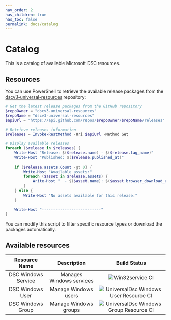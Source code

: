 ```yaml
---
nav_order: 2
has_children: true
has_toc: false
permalink: docs/catalog
---
```


# Catalog

This is a catalog of available Microsoft DSC resources.

## Resources

You can use PowerShell to retrieve the available release packages from
the [dscv3-universal-resources][00] repository:

```powershell
# Get the latest release packages from the GitHub repository
$repoOwner = "dscv3-universal-resources"
$repoName = "dscv3-universal-resources"
$apiUrl = "https://api.github.com/repos/$repoOwner/$repoName/releases"

# Retrieve releases information
$releases = Invoke-RestMethod -Uri $apiUrl -Method Get

# Display available releases
foreach ($release in $releases) {
    Write-Host "Release: $($release.name) - $($release.tag_name)"
    Write-Host "Published: $($release.published_at)"
    
    if ($release.assets.Count -gt 0) {
        Write-Host "Available assets:"
        foreach ($asset in $release.assets) {
            Write-Host "  - $($asset.name): $($asset.browser_download_url)"
        }
    } else {
        Write-Host "No assets available for this release."
    }
    
    Write-Host "--------------------------"
}
```

You can modify this script to filter specific resource types or
download the packages automatically.

## Available resources

<!-- markdownlint-disable MD013 -->

|    Resource Name    |       Description        |                 Build Status                  |
|:-------------------:|:------------------------:|:---------------------------------------------:|
| DSC Windows Service | Manages Windows services |            ![Win32service CI][01]             |
|  DSC Windows User   |   Manage Windows users   | ![UniversalDsc Windows User Resource CI][02]  |
|  DSC Windows Group  |  Manage Windows groups   | ![UniversalDsc Windows Group Resource CI][03] |

<!-- Link reference definitions -->
[00]: https://github.com/dscv3-universal-resources/dscv3-universal-resources/releases
[01]: https://github.com/dscv3-universal-resources/dscv3-universal-resources/actions/workflows/ci.win32service.yml/badge.svg?branch=main
[02]: https://github.com/dscv3-universal-resources/dscv3-universal-resources/actions/workflows/ci.universaldsc.resource.windows.user.yml/badge.svg?branch=main
[03]: https://github.com/dscv3-universal-resources/dscv3-universal-resources/actions/workflows/ci.universaldsc.resource.windows.group.yml/badge.svg?branch=main

